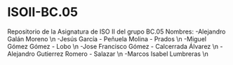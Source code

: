 # ISOII-BC.05
Repositorio de la Asignatura de ISO II del grupo BC.05
Nombres:
-Alejandro Galán Moreno \n
-Jesús García - Peñuela Molina - Prados \n
-Miguel Gómez Gómez - Lobo \n
-Jose Francisco Gómez - Calcerrada Álvarez \n
-Alejandro Gutierrez Romero - Salazar \n
-Marcos Isabel Lumbreras \n
